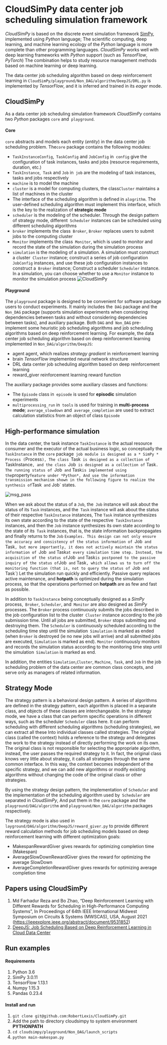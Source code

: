 # CloudSimPy data center job scheduling simulation framework

*CloudSimPy* is based on the discrete event simulation framework [SimPy](https://simpy.readthedocs.io/en/latest/contents.html), implemented using *Python* language;
The scientific computing, deep learning, and machine learning ecology of the *Python* language is more complete than other programming languages. *CloudSimPy* works well with deep learning frameworks with *Python* support (such as *TensorFlow*, *PyTorch*) The combination helps to study resource management methods based on machine learning or deep learning.

The data center job scheduling algorithm based on deep reinforcement learning in `CloudSimPy/playground/Non_DAG/algorithm/DeepJS/DRL.py` is implemented by *TensorFlow*, and it is inferred and trained in its *eager* mode.

## CloudSimPy
As a data center job scheduling simulation framework *CloudSimPy* contains two *Python* packages `core` and` playground`.
#### Core
`core` abstracts and models each entity (*entity*) in the data center job scheduling problem. The`core` package contains the following modules:

+ `TaskInstanceConfig`,` TaskConfig` and `JobConfig` in` config` give the configuration of task instances, tasks and jobs (resource requirements, duration, etc.)
+ `TaskInstance`,` Task` and `Job` in` job` are the modeling of task instances, tasks and jobs respectively
+ `machine` is to model the machine
+ `cluster` is a model for computing clusters, the class`Cluster` maintains a list of machines in the cluster
+ The interface of the scheduling algorithm is defined in `alogrithm`. The user-defined scheduling algorithm must implement this interface, which is the key to the realization of **strategic mode**
+ `scheduler` is the modeling of the scheduler. Through the design pattern of strategy mode, different` Scheduler` instances can be scheduled using different scheduling algorithms
+ `broker` implements the class` Broker`, `Broker` replaces users to submit jobs to the computing cluster
+ `Monitor` implements the class` Monitor`, which is used to monitor and record the state of the simulation during the simulation process
+ `simulation` is the modeling of a simulation. A simulation must construct a cluster` Cluster` instance; construct a series of job configuration `JobConfig` instances, and use these job configuration instances to construct a` Broker` instance;
Construct a scheduler `Scheduler` instance. In a simulation, you can choose whether to use a `Monitor` instance to monitor the simulation process
![CloudSimPy](images/cloudsimpy-arch.png)

#### Playground
The `playground` package is designed to be convenient for software package users to conduct experiments. It mainly includes the` DAG` package and the `Non_DAG` package (supports simulation experiments when considering dependencies between tasks and without considering dependencies between tasks), and auxiliary package.
Both `DAG` and` Non_DAG` pre-implement some heuristic job scheduling algorithms and job scheduling algorithms based on deep reinforcement learning.
For example, the data center job scheduling algorithm based on deep reinforcement learning implemented in `Non_DAG/algorithm/DeepJS`:
+ agent agent, which realizes *strategy gradient* in reinforcement learning
+ brain *TensorFlow* implemented neural network structure
+ DRL data center job scheduling algorithm based on deep reinforcement learning
+ reward_giver reinforcement learning reward function

The auxiliary package provides some auxiliary classes and functions:
+ The `Episode` class in` episode` is used for **episodic** simulation experiments
+ `multiprocessing_run` in` tools` is used for training in **multi-process mode**; `average_slowdown` and` average_completion` are used to extract calculation statistics from an object of class `Episode`

## High-performance simulation
In the data center, the task instance `TaskInstance` is the actual resource consumer and the executor of the actual business logic, so conceptually the` TaskInstance` in the `core` package` job module is designed as a * SimPy * Process (`Process`),
The class `Task` is designed as a collection of` TaskInstance`, and the class `Job` is designed as a collection of` Task`. The running status of `Job` and` Task` is implemented using the `property` feature under *Python*,
And use the information transmission mechanism shown in the following figure to realize the synthesis of `Task` and` Job` states.

![msg_pass](images/msg.png)

When we ask about the status of a `Job`, the` Job` instance will ask about the status of its `Task` instances, and the` Task` instance will ask about the status of their respective `TaskInstance` instances,
The `Task` instance synthesizes its own state according to the state of the respective` TaskInstance` instances, and then the `Job` instance synthesizes its own state according to the state of its` Task` instances, that is, the state information backpropagates and finally returns to the `Job` `Examples.
This design can not only ensure the accuracy and consistency of the status information of `Job` and` Task`, but more importantly, it does not actively maintain the status information of `Job` and` Task` at every simulation time step.
Instead, the acquisition of the status of `Job` and` Task` is postponed to the passive inquiry of the status of `Job` and` Task`, which allows us to turn off the monitoring function (that is, not to query the status of `Job` and` Task`) Let the simulation run quickly and efficiently.
Passive query replaces active maintenance, and **hotpath** is optimized during the simulation process, so that the operations performed on **hotpath** are as few and fast as possible.

In addition to `TaskInstance` being conceptually designed as a *SimPy* process,` Broker`, `Scheduler`, and` Monitor` are also designed as *SimPy* processes.
The `Broker` process continuously submits the jobs described in the job configuration list to the cluster` Cluster` instance according to the job submission time. Until all jobs are submitted, `Broker` stops submitting and destroying them.
The `Scheduler` is continuously scheduled according to the scheduling time step until the simulation` Simulation` is marked as ended (when `Broker` is destroyed (ie no new jobs will arrive) and all submitted jobs are executed,
`Simulation` is marked as end). `Monitor` continuously monitors and records the simulation status according to the monitoring time step until the simulation` Simulation` is marked as end.

In addition, the entities `Simulation`,`Cluster`, `Machine`,` Task`, and `Job` in the job scheduling problem of the data center are common class concepts, and serve only as managers of related information.

## Strategy Mode
The strategy pattern is a behavioral design pattern. A series of algorithms are defined in the strategy pattern, each algorithm is placed in a separate class, and objects of these classes are interchangeable.
In the strategy mode, we have a class that can perform specific operations in different ways, such as the scheduler `Scheduler` class here. It can perform scheduling with different scheduling algorithms (scheduling strategies), we can extract all these Into individual classes called strategies. The original class (called the context) holds a reference to the strategy and delegates the work to the strategy instead of directly performing the work on its own. The original class is not responsible for selecting the appropriate algorithm, instead, the user passes the required strategy to it. In fact, the original class knows very little about strategy, it calls all strategies through the same common interface.
In this way, the context becomes independent of the specific strategy, and we can add new algorithms or modify existing algorithms without changing the code of the original class or other strategies.

By using the strategy design pattern, the implementation of `Scheduler` and the implementation of the scheduling algorithm used by` Scheduler` are separated in *CloudSimPy*,
And put them in the `core` package and the` playground/DAG/algorithm` and `playground/Non_DAG/algorithm` packages respectively.

The strategy mode is also used in `layground/DAG/algorithm/DeepJS/reward_giver.py` to provide different reward calculation methods for job scheduling models based on deep reinforcement learning with different optimization goals:
+ MakespanRewardGiver gives rewards for optimizing completion time (Makespan)
+ AverageSlowDownRewardGiver gives the reward for optimizing the average SlowDown
+ AverageCompletionRewardGiver gives rewards for optimizing average completion time

## Papers using CloudSimPy
1. Md Farhadur Reza and Bo Zhao, “Deep Reinforcement Learning with Different Rewards for Scheduling in High-Performance Computing Systems”, In Proceedings of 64th IEEE International Midwest Symposium on Circuits & Systems (MWSCAS), USA, August 2021 (https://ieeexplore.ieee.org/abstract/document/9531852)
2. [DeepJS: Job Scheduling Based on Deep Reinforcement Learning in Cloud Data Center](./playground/paper/F0049-4.19.pdf)

## Run examples
#### Requirements
1. Python 3.6
2. SimPy 3.0.11
3. TensorFlow 1.13.1
4. Numpy 1.15.3
5. Pandas 0.23.4
#### Install and run
1. `git clone git@github.com:RobertLexis/CloudSimPy.git`
2. Add the path to directory cloudsimpy to system environment **PYTHONPATH**
3. `cd cloudsimpy/playground/Non_DAG/launch_scripts`
4. `python main-makespan.py`
